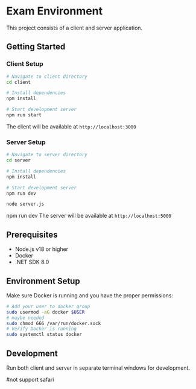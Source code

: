 # Exam Environment

This project consists of a client and server application.

## Getting Started

### Client Setup

```bash
# Navigate to client directory
cd client

# Install dependencies
npm install

# Start development server
npm run start
```

The client will be available at `http://localhost:3000`

### Server Setup

```bash
# Navigate to server directory
cd server

# Install dependencies
npm install

# Start development server
npm run dev

node server.js
```
npm run dev
The server will be available at `http://localhost:5000`

## Prerequisites

- Node.js v18 or higher
- Docker
- .NET SDK 8.0

## Environment Setup

Make sure Docker is running and you have the proper permissions:

```bash
# Add your user to docker group
sudo usermod -aG docker $USER
# maybe needed
sudo chmod 666 /var/run/docker.sock
# Verify Docker is running
sudo systemctl status docker
```

## Development

Run both client and server in separate terminal windows for development.

#not support safari